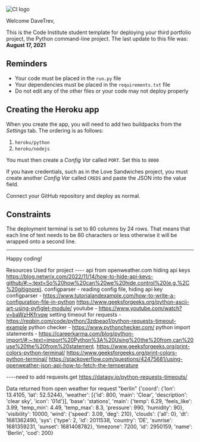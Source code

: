 ![CI logo](https://codeinstitute.s3.amazonaws.com/fullstack/ci_logo_small.png)

Welcome DaveTrev,

This is the Code Institute student template for deploying your third portfolio project, the Python command-line project. The last update to this file was: **August 17, 2021**

## Reminders

* Your code must be placed in the `run.py` file
* Your dependencies must be placed in the `requirements.txt` file
* Do not edit any of the other files or your code may not deploy properly

## Creating the Heroku app

When you create the app, you will need to add two buildpacks from the _Settings_ tab. The ordering is as follows:

1. `heroku/python`
2. `heroku/nodejs`

You must then create a _Config Var_ called `PORT`. Set this to `8000`

If you have credentials, such as in the Love Sandwiches project, you must create another _Config Var_ called `CREDS` and paste the JSON into the value field.

Connect your GitHub repository and deploy as normal.

## Constraints

The deployment terminal is set to 80 columns by 24 rows. That means that each line of text needs to be 80 characters or less otherwise it will be wrapped onto a second line.

-----
Happy coding!


Resources Used for project ----
api from openweather.com
hiding api keys https://blog.netwrix.com/2022/11/14/how-to-hide-api-keys-github/#:~:text=So%20how%20can%20we%20hide,control%20(e.g.%2C%20gitignore).
configparser - reading config file, hiding api key
configparser - https://www.tutorialandexample.com/how-to-write-a-configuration-file-in-python
https://www.geeksforgeeks.org/python-ascii-art-using-pyfiglet-module/
youtube - https://www.youtube.com/watch?v=baWzHKfrvqw
setting timeout for requests - https://reqbin.com/code/python/3zdpeao1/python-requests-timeout-example
python checker - https://www.pythonchecker.com/
python import statements - https://careerkarma.com/blog/python-import/#:~:text=import%20Python%3A%20Using%20the%20from,can%20use%20the%20from%20statement.
https://www.geeksforgeeks.org/print-colors-python-terminal/
https://www.geeksforgeeks.org/print-colors-python-terminal/
https://stackoverflow.com/questions/42475681/using-openweather-json-api-how-to-fetch-the-temperature

----need to add requests.get
https://datagy.io/python-requests-timeouts/

Data returned from open weather for request "berlin"
{'coord': {'lon': 13.4105, 'lat': 52.5244}, 'weather': [{'id': 800, 'main': 'Clear', 'description': 'clear sky', 'icon': '01d'}], 'base': 'stations', 'main': {'temp': 6.29, 'feels_like': 3.99, 'temp_min': 4.49, 'temp_max': 8.3, 'pressure': 990, 'humidity': 90}, 'visibility': 10000, 'wind': {'speed': 3.09, 'deg': 210}, 'clouds': {'all': 0}, 'dt': 1681362490, 'sys': {'type': 2, 'id': 2011538, 'country': 'DE', 'sunrise': 1681359231, 'sunset': 1681408782}, 'timezone': 7200, 'id': 2950159, 'name': 'Berlin', 'cod': 200}
